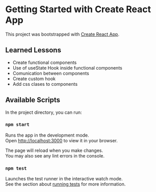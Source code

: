 # Getting Started with Create React App

This project was bootstrapped with [Create React App](https://github.com/facebook/create-react-app).

## Learned Lessons
- Create functional components
- Use of useState Hook inside functional components
- Comunication between components
- Create custom hook
- Add css clases to components

## Available Scripts

In the project directory, you can run:

### `npm start`

Runs the app in the development mode.\
Open [http://localhost:3000](http://localhost:3000) to view it in your browser.

The page will reload when you make changes.\
You may also see any lint errors in the console.

### `npm test`

Launches the test runner in the interactive watch mode.\
See the section about [running tests](https://facebook.github.io/create-react-app/docs/running-tests) for more information.